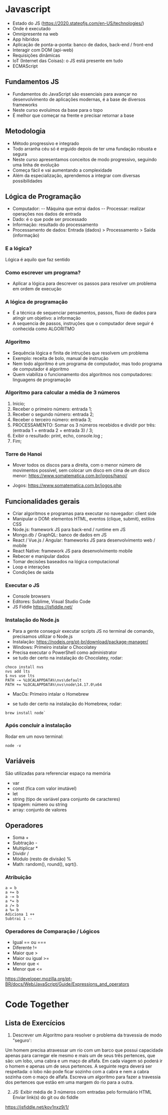 # Javascript

- Estado do JS (https://2020.stateofjs.com/en-US/technologies/)
- Onde é executado
- Omnipresente na web
- App híbridos
- Aplicação de ponta-a-ponta: banco de dados, back-end / front-end
- Interagir com DOM (api-web)
- Requisições dinâmicas
- IoT (Internet das Coisas): o JS está presente em tudo
- ECMAScript


## Fundamentos JS

- Fundamentos do JavaScript são essenciais para avançar no desenvolvimento de aplicações modernas, é a base de diversos frameworks
- Neste curso evoluímos da base para o topo
- É melhor que começar na frente e precisar retornar a base

## Metodologia

- Método progressivo e integrado
- Todo arranha céu só é erguido depois de ter uma fundação robusta e segura
- Neste curso apresentamos conceitos de modo progressivo, seguindo uma linha de evolução
- Começa fácil e vai aumentando a complexidade
- Além da especialização, aprendemos a integrar com diversas possibilidades

## Lógica de Programação

- Computador: -- Máquina que extrai dados -- Processar: realizar operações nos dados de entrada
- Dado: é o que pode ser processado
- Informação: resultado do processamento
- Processamento de dados: Entrada (dados) > Processamento > Saída (informação)

### E a lógica?
Lógica é aquilo que faz sentido

### Como escrever um programa?
- Aplicar a lógica para descrever os passos para resolver um problema em ordem de execução

### A lógica de programação

- É a técnica de sequenciar pensamentos, passos, fluxo de dados para atingir um objetivo: a informação
- A sequencia de passos, instruções que o computador deve seguir é conhecida como ALGORITMO

### Algoritmo

- Sequência lógica e finita de intruções que resolvem um problema
- Exemplo: receita de bolo, manual de instrução
- Nem todo algoritmo é um programa de computador, mas todo programa de computador é algoritmo
- Quem viabiliza o funcionamento dos algoritmos nos computadores: linguagens de programação

### Algoritmo para calcular a média de 3 números

 1. Inicio;
 2. Receber o primeiro número: entrada 1;
 3. Receber o segundo número: entrada 2;
 4. Receber o terceiro número: entrada 3;
 5. PROCESSAMENTO: Somar os 3 números recebidos e dividir por três: (entrada 1 + entrada 2 + entrada 3) / 3;
 6. Exibir o resultado: print, echo, console.log ;
 7. Fim;

### Torre de Hanoi

- Mover todos os discos para a direita, com o menor número de movimentos possível, sem colocar um disco em cima de um disco menor: https://www.somatematica.com.br/jogos/hanoi/

- Jogos: https://www.somatematica.com.br/jogos.php

## Funcionalidades gerais

- Criar algoritmos e programas para executar no navegador: client side
- Manipular o DOM: elementos HTML, eventos (clique, submit), estilos CSS
- Node.js: framework JS para back-end / runtime em JS
- Mongo.db / GraphQL: banco de dados em JS
- React / Vue.js / Angular: frameworks JS para desenvolvimento web / mobile
- React Native: framework JS para desenvolvimento mobile
- Rebecer e manipular dados
- Tomar decisões baseados na lógica computacional
- Loop e interações
- Condições de saída

### Executar o JS

- Console browsers
- Editores: Sublime, Visual Studio Code
- JS Fiddle https://jsfiddle.net/

### Instalação do Node.js

- Para a gente conseguir executar scripts JS no terminal de comando, precisamos utilizar o Node.js
- Instalação: https://nodejs.org/pt-br/download/package-manager/
- Windows: Primeiro instalar o Chocolatey
- Precisa executar o PowerShell como administrator
- se tudo der certo na instalação do Chocolatey, rodar:

```
choco install nvs
nvs add lts
$ nvs use lts
PATH -= %LOCALAPPDATA%\nvs\default
PATH += %LOCALAPPDATA%\nvs\node\14.17.0\x64
```

- MacOs: Primeiro intalar o Homebrew

- se tudo der certo na instalação do Homebrew, rodar:

```
brew install node`
```
### Após concluir a instalação
Rodar em um novo terminal:

```
node -v
```

## Variáveis

São utilizadas para referenciar espaço na memória

- var
- const (fica com valor imutável)
- let
- string (tipo de variável para conjunto de caracteres)
- tipagem: número ou string
- array: conjunto de valores

## Operadores

- Soma +
- Subtração -
- Multiplicar *
- Dividir /
- Módulo (resto de divisão) %
- Math: random(), round(), sqrt().

### Atribuição

```
a = b
a += b
a -= b
a *= b
a /= b
a %= b
Adiciona 1 ++
Subtrai 1 --
```

### Operadores de Comparação / Lógicos

 - Igual == ou ===
 - Diferente !=
- Maior que >
- Maior ou igual >=
- Menor que <
 - Menor que <=

https://developer.mozilla.org/pt-BR/docs/Web/JavaScript/Guide/Expressions_and_operators

# Code Together

## Lista de Exercícios

 1. Descrever um Algoritmo para resolver o problema da travessia de modo "seguro':

Um homem precisa atravessar um rio com um barco que possui capacidade apenas para carregar ele mesmo e mais um de seus três pertences, que são: um lobo, uma cabra e um maço de alfafa. Em cada viagem só poderá ir o homem e apenas um de seus pertences. A seguinte regra deverá ser respeitada: o lobo não pode ficar sozinho com a cabra e nem a cabra sozinha com o maço de alfafa. Escreva um algoritmo para fazer a travessia dos pertences que estão em uma margem do rio para a outra.

 2. JS: Exibir média de 3 números com entradas pelo formulário HTML Enviar link(s) do git ou do fiddle

https://jsfiddle.net/kov1nxz9/1/